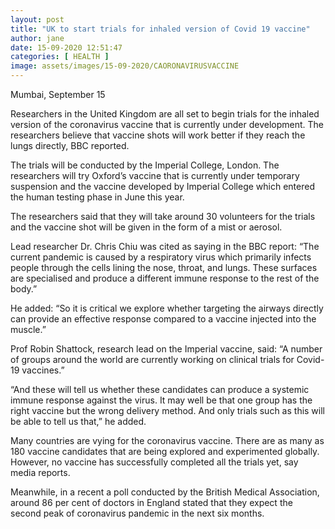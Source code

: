 ```yaml
---
layout: post
title: "UK to start trials for inhaled version of Covid 19 vaccine"
author: jane 
date: 15-09-2020 12:51:47 
categories: [ HEALTH ] 
image: assets/images/15-09-2020/CAORONAVIRUSVACCINE
---
```

Mumbai, September 15

Researchers in the United Kingdom are all set to begin trials for the inhaled version of the coronavirus vaccine that is currently under development. The researchers believe that vaccine shots will work better if they reach the lungs directly, BBC reported.

The trials will be conducted by the Imperial College, London. The researchers will try Oxford’s vaccine that is currently under temporary suspension and the vaccine developed by Imperial College which entered the human testing phase in June this year.

The researchers said that they will take around 30 volunteers for the trials and the vaccine shot will be given in the form of a mist or aerosol.

Lead researcher Dr. Chris Chiu was cited as saying in the BBC report: “The current pandemic is caused by a respiratory virus which primarily infects people through the cells lining the nose, throat, and lungs. These surfaces are specialised and produce a different immune response to the rest of the body.”

He added: “So it is critical we explore whether targeting the airways directly can provide an effective response compared to a vaccine injected into the muscle.”

Prof Robin Shattock, research lead on the Imperial vaccine, said: “A number of groups around the world are currently working on clinical trials for Covid-19 vaccines.”

“And these will tell us whether these candidates can produce a systemic immune response against the virus. It may well be that one group has the right vaccine but the wrong delivery method. And only trials such as this will be able to tell us that,” he added.

Many countries are vying for the coronavirus vaccine. There are as many as 180 vaccine candidates that are being explored and experimented globally. However, no vaccine has successfully completed all the trials yet, say media reports.

Meanwhile, in a recent a poll conducted by the British Medical Association, around 86 per cent of doctors in England stated that they expect the second peak of coronavirus pandemic in the next six months.